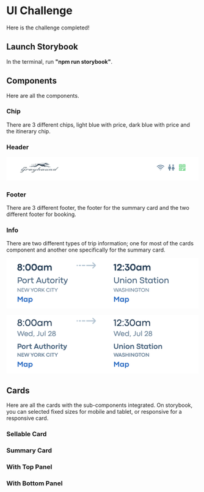 # UI Challenge

Here is the challenge completed!

## Launch Storybook

In the terminal, run **"npm run storybook"**.

## Components

Here are all the components.

### Chip

There are 3 different chips, light blue with price, dark blue with price and the itinerary chip.

### Header

![image](ReadMeScreenshot/Header.png)

### Footer

There are 3 different footer, the footer for the summary card and the two different footer for booking.

### Info

There are two different types of trip information; one for most of the cards component and another one specifically for the summary card.

![image](ReadMeScreenshot/InfoDetail.png)

![image](ReadMeScreenshot/InfoDetailSummary.png)

## Cards

Here are all the cards with the sub-components integrated. On storybook, you can selected fixed sizes for mobile and tablet, or responsive for a responsive card.

### Sellable Card

### Summary Card

### With Top Panel

### With Bottom Panel
